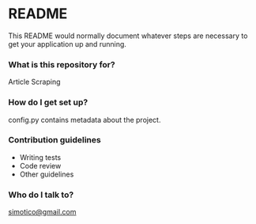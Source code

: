 # README #

This README would normally document whatever steps are necessary to get your application up and running.

### What is this repository for? ###

Article Scraping

### How do I get set up? ###

config.py contains metadata about the project.


### Contribution guidelines ###

* Writing tests
* Code review
* Other guidelines

### Who do I talk to? ###

simotico@gmail.com
